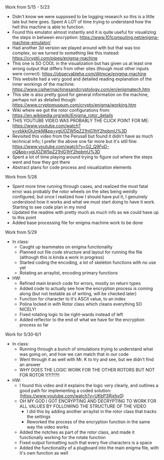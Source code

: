 Work from 5/15 - 5/23
- Didn't know we were supposed to be logging research so this is a little late but here goes. Spent A LOT of time trying to understand how the hell this machine is able to function.
- Found this emulator almost instantly and it is quite useful for visualizing the steps in between encryption: https://www.101computing.net/enigma-machine-emulator/
- Had another 3d version we played around with but that was too complex, so we turned to something like this instead: https://cryptii.com/pipes/enigma-machine
- This one is SO COOL in the visualization but has given us at least one wrong output that differs from other sites (though most other inputs were correct): https://observablehq.com/@tmcw/enigma-machine
- This website had a very good and detailed reading explanation of the inner workings of the machine: https://www.ciphermachinesandcryptology.com/en/enigmatech.htm
- This site is also pretty good for general information on the machine, perhaps not as detailed though: https://www.cryptomuseum.com/crypto/enigma/working.htm
- Wiki where we got the rotor configurations from: https://en.wikipedia.org/wiki/Enigma_rotor_details
- THIS YOUTUBE VIDEO WAS PROBABLY THE CLICK POINT FOR ME: https://www.youtube.com/watch?v=ybkkiGtJmkM&pp=ygUOZW5pZ21hIG1hY2hpbmU%3D
- Revisited this video from the Perusall but found it didn't have as much technical info; I prefer the above one far more but it's still fine: https://www.youtube.com/watch?v=G2_Q9FoD-oQ&pp=ygUOZW5pZ21hIG1hY2hpbmU%3D
- Spent a lot of time playing around trying to figure out where the steps went and how they got there
- Abstract plans for code process and visualization elements

Work from 5/28
- Spent more time running through cases, and realized the most fatal error was probably the rotor wheels on the sites being weirdly configured, but once I realized how I should have put it, I genuinely understood how it works and what we must start doing to have it work. Starting to see code plan in my mind
- Updated the readme with pretty much as much info as we could have up to this point
- Added base processing file for enigma machine work to be done

Work from 5/29
- In class:
  - Caught up teammates on enigma functionality
  - Planned out file code structure and layout for running the file (although this is kinda a work in progress)
  - Started coding the encoding, a lot of skeleton functions with no use yet
  - Rotating an arraylist, encoding primary functions
- HW:
  - Refined main branch code for errors, mostly on return types
  - Added code to actually see how the encryption process is coming along (but not testable as of writing, will be checked later)
  - Function for character to it's ASCII value, to an index
  - Polina locked in with Rotor class which cleans everything SO NICELY!
  - Fixed rotating logic to be right-wards instead of left
  - Added reflector to the end of what we have for the encryption process so far

Work for 5/30-6/1
- In class:
  - Running through a bunch of simulations trying to understand what was going on, and how we can match that in our code
  - Went through it as well with Mr. K to try and see, but we didn't find an answer
  - WHY DOES THE LOGIC WORK FOR THE OTHER ROTORS BUT NOT FOR ROTOR 1!?!?!?!!
- HW:
  - I found this video and it explains the logic very clearly, and outlines a good path for implementing a coded solution: (https://www.youtube.com/watch?v=UKbP3Rjxhy0)
  - OH MY GOD I GOT ENCRYPTING AND DECRYPTING TO WORK FOR ALL VALUES BY FOLLOWING THE STRUCTURE OF THE VIDEO
    - I did this by adding another arraylist in the rotor class that tracks the settings
    - Reworked the process of the encryption function in the same way the video works
  - Added the notches as part of the rotor class, and made it functionally working for the rotate function
  - Fixed output formatting such that every five characters is a space
  - Added the functionality of a plugboard into the main enigma file, with it's own function as well
